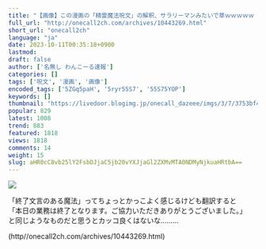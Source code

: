 ```yaml
---
title: "【画像】この漫画の「精霊魔法呪文」の解釈、サラリーマンみたいで草ｗｗｗｗｗ "
full_url: "http://onecall2ch.com/archives/10443269.html"
short_url: "onecall2ch"
language: "ja"
date: 2023-10-11T00:35:18+0900
lastmod: 
draft: false
author: ['名無し わんこーる速報']
categories: []
tags: ['呪文', '漫画', '画像']
encoded_tags: ['5ZGq5paH', '5ryr55S7', '55S75YOP']
keywords: []
thumbnail: "https://livedoor.blogimg.jp/onecall_dazeee/imgs/3/7/3753bf42-s.png"
popular: 829
latest: 1008
trend: 883
featured: 1818
views: 1818
comments: 14
weight: 15
slug: aHR0cC8vb25lY2FsbDJjaC5jb20vYXJjaGl2ZXMvMTA0NDMyNjkuaHRtbA==
---
```


![](https://livedoor.blogimg.jp/onecall_dazeee/imgs/3/7/3753bf42-s.png)

<div><p name='Text'><p> 「終了文言のある魔法」ってちょっとかっこよく感じるけども翻訳すると<br>「本日の業務は終了となります。ご協力いただきありがとうございました。」<br>と同じようなものだと思うとカッコ良くはないな………</p></p></div>

(http//onecall2ch.com/archives/10443269.html)
